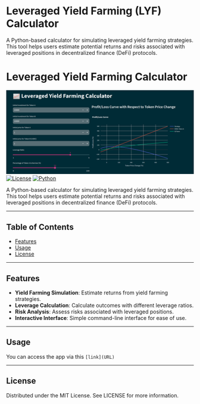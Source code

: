 # Leveraged Yield Farming (LYF) Calculator


A Python-based calculator for simulating leveraged yield farming strategies. This tool helps users estimate potential returns and risks associated with leveraged positions in decentralized finance (DeFi) protocols.

# Leveraged Yield Farming Calculator

![Project Image/Logo](./main.png)
[![License](https://img.shields.io/badge/License-MIT-blue.svg)](https://opensource.org/licenses/MIT)
[![Python](https://img.shields.io/badge/Made%20with-Python-1f425f.svg)](https://www.python.org/)

A Python-based calculator for simulating leveraged yield farming strategies. This tool helps users estimate potential returns and risks associated with leveraged positions in decentralized finance (DeFi) protocols.

---

## Table of Contents

- [Features](#features)
- [Usage](#usage)
- [License](#license)

---

## Features

- **Yield Farming Simulation**: Estimate returns from yield farming strategies.
- **Leverage Calculation**: Calculate outcomes with different leverage ratios.
- **Risk Analysis**: Assess risks associated with leveraged positions.
- **Interactive Interface**: Simple command-line interface for ease of use.

---

## Usage

You can access the app via this `[link](URL)`

---

## License

Distributed under the MIT License. See LICENSE for more information.
